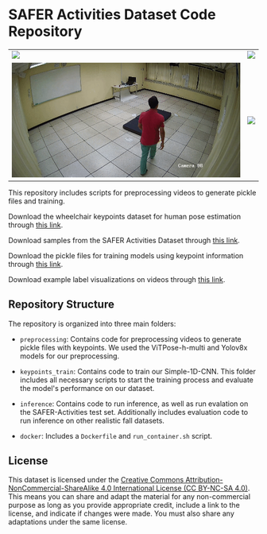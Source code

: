 # SAFER Activities Dataset Code Repository

<table>
  <tr>
    <td><img src="assets/walk-walker.gif" width="100%" /></td>
    <td><img src="assets/exercise.gif" width="100%" /></td>
  </tr>
  <tr>
    <td><img src="assets/fall.gif" width="100%" /></td>
    <td><img src="assets/wc-fall.gif" width="100%" /></td>
  </tr>
</table>

This repository includes scripts for preprocessing videos to generate pickle files and training.

Download the wheelchair keypoints dataset for human pose estimation through [this link](https://drive.google.com/file/d/1e6hAK0bHMI6P975IrIGWR7T1wC0HNLH6/view?usp=drive_link).

Download samples from the SAFER Activities Dataset through [this link](https://drive.google.com/file/d/1k43qv3mzfPDO3ot09Rj6QFe13qdQs6Qr/view?usp=drive_link).

Download the pickle files for training models using keypoint information through [this link](https://drive.google.com/file/d/1SHKJDlHRIG36eWcjQRplsNQ9jGWrxbMp/view?usp=drive_link).

Download example label visualizations on videos through [this link](https://drive.google.com/file/d/1tRL328B4cJWH3g8Re4prEsIJj8mK_YU9/view?usp=drive_link).


## Repository Structure

The repository is organized into three main folders:

- `preprocessing`: Contains code for preprocessing videos to generate pickle files with keypoints. We used the ViTPose-h-multi and Yolov8x models for our preprocessing. 

- `keypoints_train`: Contains code to train our Simple-1D-CNN. This folder includes all necessary scripts to start the training process and evaluate the model's performance on our dataset.

- `inference`: Contains code to run inference, as well as run evalation on the SAFER-Activities test set. Additionally includes evaluation code to run inference on other realistic fall datasets.

- `docker`: Includes a `Dockerfile` and `run_container.sh` script.

## License

This dataset is licensed under the [Creative Commons Attribution-NonCommercial-ShareAlike 4.0 International License (CC BY-NC-SA 4.0)](https://creativecommons.org/licenses/by-nc-sa/4.0/).
This means you can share and adapt the material for any non-commercial purpose as long as you provide appropriate credit, include a link to the license, and indicate if changes were made. You must also share any adaptations under the same license.

